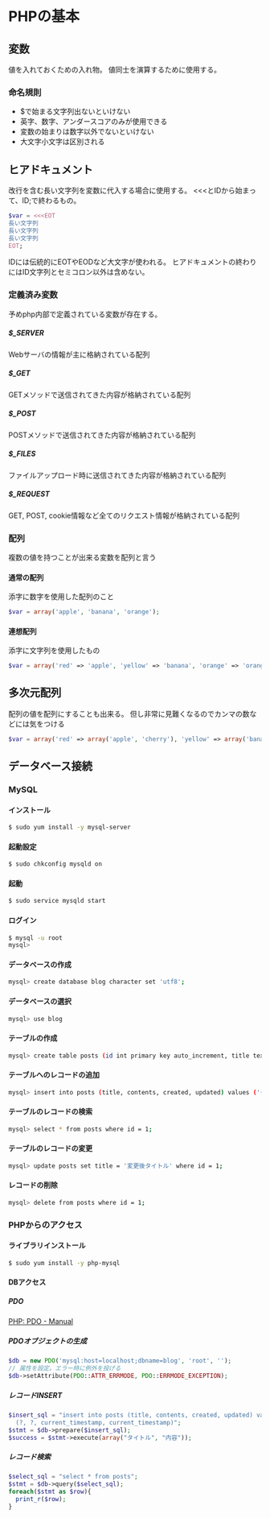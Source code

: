 # PHPの基本

## 変数

値を入れておくための入れ物。
値同士を演算するために使用する。

### 命名規則
- $で始まる文字列出ないといけない
- 英字、数字、アンダースコアのみが使用できる
- 変数の始まりは数字以外でないといけない
- 大文字小文字は区別される

## ヒアドキュメント
改行を含む長い文字列を変数に代入する場合に使用する。
<<<とIDから始まって、ID;で終わるもの。

```php
$var = <<<EOT
長い文字列
長い文字列
長い文字列
EOT;
```

IDには伝統的にEOTやEODなど大文字が使われる。
ヒアドキュメントの終わりにはID文字列とセミコロン以外は含めない。

### 定義済み変数

予めphp内部で定義されている変数が存在する。

##### $_SERVER

Webサーバの情報が主に格納されている配列

##### $_GET

GETメソッドで送信されてきた内容が格納されている配列

##### $_POST
POSTメソッドで送信されてきた内容が格納されている配列

##### $_FILES
ファイルアップロード時に送信されてきた内容が格納されている配列

##### $_REQUEST
GET, POST, cookie情報など全てのリクエスト情報が格納されている配列


### 配列
複数の値を持つことが出来る変数を配列と言う

#### 通常の配列
添字に数字を使用した配列のこと

```php
$var = array('apple', 'banana', 'orange');
```

#### 連想配列
添字に文字列を使用したもの

```php
$var = array('red' => 'apple', 'yellow' => 'banana', 'orange' => 'orange');
```

## 多次元配列
配列の値を配列にすることも出来る。
但し非常に見難くなるのでカンマの数などには気をつける

```php
$var = array('red' => array('apple', 'cherry'), 'yellow' => array('banana', 'mango'), 'orange');
```

## データベース接続
### MySQL
#### インストール

```bash
$ sudo yum install -y mysql-server
```

#### 起動設定
```bash
$ sudo chkconfig mysqld on
```

#### 起動
```bash
$ sudo service mysqld start
```

#### ログイン
```bash
$ mysql -u root
mysql>
```

#### データベースの作成
```bash
mysql> create database blog character set 'utf8';
```

#### データベースの選択
```bash
mysql> use blog
```

#### テーブルの作成
```bash
mysql> create table posts (id int primary key auto_increment, title text not null, contents text not null, created datetime not null, updated datetime not null);
```

#### テーブルへのレコードの追加
```bash
mysql> insert into posts (title, contents, created, updated) values ('タイトル', 'メッセージ', current_timestamp, current_timestamp);
```

#### テーブルのレコードの検索
```bash
mysql> select * from posts where id = 1;
```

#### テーブルのレコードの変更
```bash
mysql> update posts set title = '変更後タイトル' where id = 1;
```

#### レコードの削除
```bash
mysql> delete from posts where id = 1;
```

### PHPからのアクセス
#### ライブラリインストール

```bash
$ sudo yum install -y php-mysql
```

#### DBアクセス
##### PDO
[PHP: PDO - Manual ](http://php.net/manual/ja/book.pdo.php)

##### PDOオブジェクトの生成
```php
$db = new PDO('mysql:host=localhost;dbname=blog', 'root', '');
// 属性を設定。エラー時に例外を投げる
$db->setAttribute(PDO::ATTR_ERRMODE, PDO::ERRMODE_EXCEPTION);
```

##### レコードINSERT
```php
$insert_sql = "insert into posts (title, contents, created, updated) values
  (?, ?, current_timestamp, current_timestamp)";
$stmt = $db->prepare($insert_sql);
$success = $stmt->execute(array("タイトル", "内容"));
```

##### レコード検索
```php
$select_sql = "select * from posts";
$stmt = $db->query($select_sql);
foreach($stmt as $row){
  print_r($row);
}
```
